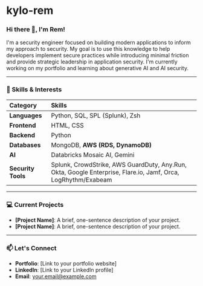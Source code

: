 # kylo-rem

### Hi there 👋, I'm Rem!

I'm a security engineer focused on building modern applications to inform my approach to security. My goal is to use this knowledge to help developers implement secure practices while introducing minimal friction and provide strategic leadership in application security. I'm currently working on my portfolio and learning about generative AI and AI security.

---

### 🚀 Skills & Interests

| Category | Skills |
| :--- | :--- |
| **Languages** | Python, SQL, SPL (Splunk), Zsh |
| **Frontend** | HTML, CSS |
| **Backend** | Python |
| **Databases** | MongoDB, **AWS (RDS, DynamoDB)** |
| **AI** | Databricks Mosaic AI, Gemini |
| **Security Tools** | Splunk, CrowdStrike, AWS GuardDuty, Any.Run, Okta, Google Enterprise, Flare.io, Jamf, Orca, LogRhythm/Exabeam |

---

### 💻 Current Projects

- **[Project Name]**: A brief, one-sentence description of your project.
- **[Project Name]**: A brief, one-sentence description of your project.

---

### 📫 Let's Connect

- **Portfolio**: [Link to your portfolio website]
- **LinkedIn**: [Link to your LinkedIn profile]
- **Email**: your.email@example.com
